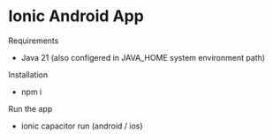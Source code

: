 # Ionic Android App

Requirements

* Java 21 (also configered in JAVA_HOME system environment path)

Installation

* npm i

Run the app

* ionic capacitor run (android / ios)
